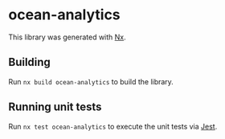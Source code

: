 # ocean-analytics

This library was generated with [Nx](https://nx.dev).

## Building

Run `nx build ocean-analytics` to build the library.

## Running unit tests

Run `nx test ocean-analytics` to execute the unit tests via [Jest](https://jestjs.io).

